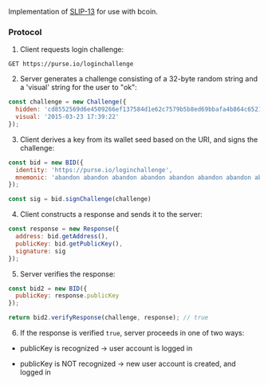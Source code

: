 Implementation of
[SLIP-13](https://github.com/satoshilabs/slips/blob/master/slip-0013.md)
for use with bcoin.

### Protocol

1. Client requests login challenge:

```
GET https://purse.io/loginchallenge
```

2. Server generates a challenge consisting of a 32-byte random string and a
'visual' string for the user to "ok":

```js
const challenge = new Challenge({
  hidden: 'cd8552569d6e4509266ef137584d1e62c7579b5b8ed69bbafa4b864c6521e7c2',
  visual: '2015-03-23 17:39:22'
});
```

3. Client derives a key from its wallet seed based on the URI, and signs the
challenge:

```js
const bid = new BID({
  identity: 'https://purse.io/loginchallenge',
  mnemonic: 'abandon abandon abandon abandon abandon abandon abandon abandon  abandon abandon abandon about'
});

const sig = bid.signChallenge(challenge)
```

4. Client constructs a response and sends it to the server:

```js
const response = new Response({
  address: bid.getAddress(),
  publicKey: bid.getPublicKey(),
  signature: sig
});
```

5. Server verifies the response:

```js
const bid2 = new BID({
  publicKey: response.publicKey
});

return bid2.verifyResponse(challenge, response); // true
```

6. If the response is verified `true`, server proceeds in one of two ways:

- publicKey is recognized -> user account is logged in

- publicKey is NOT recognized -> new user account is created, and logged in
